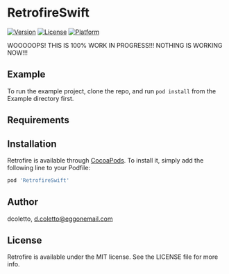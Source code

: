 # RetrofireSwift

[![Version](https://img.shields.io/cocoapods/v/RetrofireSwift.svg?style=flat)](https://cocoapods.org/pods/RetrofireSwift)
[![License](https://img.shields.io/cocoapods/l/RetrofireSwift.svg?style=flat)](https://cocoapods.org/pods/RetrofireSwift)
[![Platform](https://img.shields.io/cocoapods/p/RetrofireSwift.svg?style=flat)](https://cocoapods.org/pods/RetrofireSwift)

WOOOOOPS! THIS IS 100% WORK IN PROGRESS!!! NOTHING IS WORKING NOW!!!

## Example

To run the example project, clone the repo, and run `pod install` from the Example directory first.

## Requirements

## Installation

Retrofire is available through [CocoaPods](https://cocoapods.org). To install
it, simply add the following line to your Podfile:

```ruby
pod 'RetrofireSwift'
```

## Author

dcoletto, d.coletto@eggonemail.com

## License

Retrofire is available under the MIT license. See the LICENSE file for more info.
